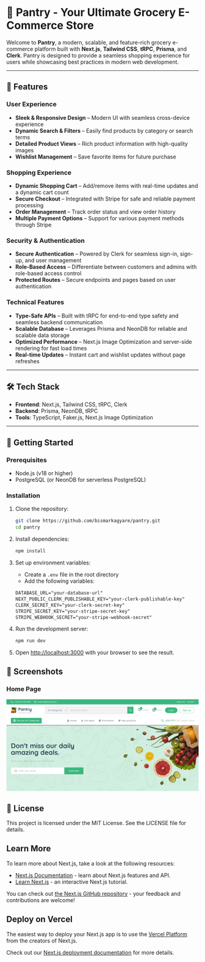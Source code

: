 # 🛒 Pantry - Your Ultimate Grocery E-Commerce Store

Welcome to **Pantry**, a modern, scalable, and feature-rich grocery e-commerce platform built with **Next.js**, **Tailwind CSS**, **tRPC**, **Prisma**, and **Clerk**. Pantry is designed to provide a seamless shopping experience for users while showcasing best practices in modern web development.

---

## 🚀 Features

### User Experience

- **Sleek & Responsive Design** – Modern UI with seamless cross-device experience
- **Dynamic Search & Filters** – Easily find products by category or search terms
- **Detailed Product Views** – Rich product information with high-quality images
- **Wishlist Management** – Save favorite items for future purchase

### Shopping Experience

- **Dynamic Shopping Cart** – Add/remove items with real-time updates and a dynamic cart count
- **Secure Checkout** – Integrated with Stripe for safe and reliable payment processing
- **Order Management** – Track order status and view order history
- **Multiple Payment Options** – Support for various payment methods through Stripe

### Security & Authentication

- **Secure Authentication** – Powered by Clerk for seamless sign-in, sign-up, and user management
- **Role-Based Access** – Differentiate between customers and admins with role-based access control
- **Protected Routes** – Secure endpoints and pages based on user authentication

### Technical Features

- **Type-Safe APIs** – Built with tRPC for end-to-end type safety and seamless backend communication
- **Scalable Database** – Leverages Prisma and NeonDB for reliable and scalable data storage
- **Optimized Performance** – Next.js Image Optimization and server-side rendering for fast load times
- **Real-time Updates** – Instant cart and wishlist updates without page refreshes

---

## 🛠️ Tech Stack

- **Frontend**: Next.js, Tailwind CSS, tRPC, Clerk
- **Backend**: Prisma, NeonDB, tRPC
- **Tools**: TypeScript, Faker.js, Next.js Image Optimization

---

## 🚀 Getting Started

### Prerequisites

- Node.js (v18 or higher)
- PostgreSQL (or NeonDB for serverless PostgreSQL)

### Installation

1. Clone the repository:

   ```bash
   git clone https://github.com/bismarkagyare/pantry.git
   cd pantry
   ```

2. Install dependencies:

   ```bash
   npm install
   ```

3. Set up environment variables:

   - Create a `.env` file in the root directory
   - Add the following variables:

   ```env
   DATABASE_URL="your-database-url"
   NEXT_PUBLIC_CLERK_PUBLISHABLE_KEY="your-clerk-publishable-key"
   CLERK_SECRET_KEY="your-clerk-secret-key"
   STRIPE_SECRET_KEY="your-stripe-secret-key"
   STRIPE_WEBHOOK_SECRET="your-stripe-webhook-secret"
   ```

4. Run the development server:

   ```bash
   npm run dev
   ```

5. Open [http://localhost:3000](http://localhost:3000) with your browser to see the result.

## 📸 Screenshots

### Home Page

![Home Page](./assets/homepage.png)

<!-- ### Product Catalog

![Product Catalog](path-to-catalog-screenshot)

### Cart Page

![Cart Page](path-to-cart-screenshot) -->

## 📄 License

This project is licensed under the MIT License. See the LICENSE file for details.

## Learn More

To learn more about Next.js, take a look at the following resources:

- [Next.js Documentation](https://nextjs.org/docs) - learn about Next.js features and API.
- [Learn Next.js](https://nextjs.org/learn) - an interactive Next.js tutorial.

You can check out [the Next.js GitHub repository](https://github.com/vercel/next.js) - your feedback and contributions are welcome!

## Deploy on Vercel

The easiest way to deploy your Next.js app is to use the [Vercel Platform](https://vercel.com/new?utm_medium=default-template&filter=next.js&utm_source=create-next-app&utm_campaign=create-next-app-readme) from the creators of Next.js.

Check out our [Next.js deployment documentation](https://nextjs.org/docs/app/building-your-application/deploying) for more details.
